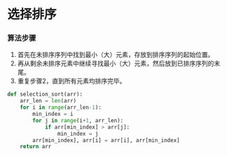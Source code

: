 # 选择排序

### 算法步骤
1. 首先在未排序序列中找到最小（大）元素，存放到排序序列的起始位置。
2. 再从剩余未排序元素中继续寻找最小（大）元素，然后放到已排序序列的末尾。
3. 重复步骤2，直到所有元素均排序完毕。

```python
def selection_sort(arr):
    arr_len = len(arr)
    for i in range(arr_len-1):
        min_index = i
        for j in range(i+1, arr_len):
            if arr[min_index] > arr[j]:
                min_index = j
        arr[min_index], arr[i] = arr[i], arr[min_index]
    return arr
```

